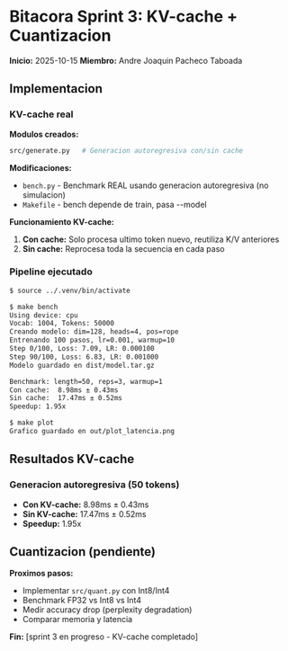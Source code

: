 # Bitacora Sprint 3: KV-cache + Cuantizacion
**Inicio:** 2025-10-15
**Miembro:** Andre Joaquin Pacheco Taboada

## Implementacion

### KV-cache real

**Modulos creados:**
```bash
src/generate.py   # Generacion autoregresiva con/sin cache
```

**Modificaciones:**
- `bench.py` - Benchmark REAL usando generacion autoregresiva (no simulacion)
- `Makefile` - bench depende de train, pasa --model

**Funcionamiento KV-cache:**
1. **Con cache:** Solo procesa ultimo token nuevo, reutiliza K/V anteriores
2. **Sin cache:** Reprocesa toda la secuencia en cada paso

### Pipeline ejecutado

```bash
$ source ../.venv/bin/activate

$ make bench
Using device: cpu
Vocab: 1004, Tokens: 50000
Creando modelo: dim=128, heads=4, pos=rope
Entrenando 100 pasos, lr=0.001, warmup=10
Step 0/100, Loss: 7.09, LR: 0.000100
Step 90/100, Loss: 6.83, LR: 0.001000
Modelo guardado en dist/model.tar.gz

Benchmark: length=50, reps=3, warmup=1
Con cache:  8.98ms ± 0.43ms
Sin cache:  17.47ms ± 0.52ms
Speedup: 1.95x

$ make plot
Grafico guardado en out/plot_latencia.png
```

## Resultados KV-cache

### Generacion autoregresiva (50 tokens)
- **Con KV-cache:** 8.98ms ± 0.43ms
- **Sin KV-cache:** 17.47ms ± 0.52ms
- **Speedup:** 1.95x

## Cuantizacion (pendiente)

**Proximos pasos:**
- Implementar `src/quant.py` con Int8/Int4
- Benchmark FP32 vs Int8 vs Int4
- Medir accuracy drop (perplexity degradation)
- Comparar memoria y latencia

**Fin:** [sprint 3 en progreso - KV-cache completado]
